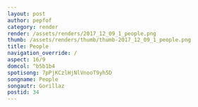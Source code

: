 ```yaml
---
layout: post
author: pepfof
category: render
render: /assets/renders/2017_12_09_1_people.png
thumb: /assets/renders/thumb/thumb-2017_12_09_1_people.png
title: People
navigation_override: /
aspect: 16/9
domcol: ^b5b1b4
spotisong: 7pPjKCzlHjNlVnooT9yh5D
songname: People
songautr: Gorillaz
postid: 34
---
```


<!--USER BEGIN 1-->

<!--USER END 1-->

<!--more-->
<!--USER BEGIN 2-->

<!--USER END 2-->

